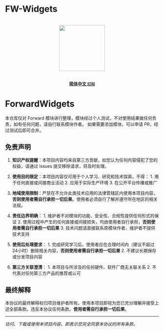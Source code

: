 # FW-Widgets
<p align="center">
  <br>
  <img width="150" src="https://github.com/pan212/FW/blob/5b2b21d983a1c0f288166e4539bc4a6c12a3fe5a/icon/icon.PNG">
  <br>
  <br>
</p>

<div align=center>
    
[**简体中文 🇨🇳**](README.md)

</div>

# ForwardWidgets

本仓库仅对 Forward 模块进行整理，模块经过个人测试，不对使用结果做任何负责，如有任何问题，请自行联系模块作者。
如果需要添加模块，可以申请 PR，经过测试后即可合并。

## 免责声明

1. **知识产权提醒**：本项目内容均来自第三方贡献，如您认为任何内容侵犯了您的权益，请通过 Issues 提交移除请求，将及时处理。

2. **使用目的限定**：本项目内容仅可用于个人学习、研究和技术探索，不得：
	   1. 用于任何直接或间接商业活动
	   2. 应用于实际生产环境
	   3. 在公开平台传播或推广

3. **地域使用限制**：严禁在不允许此类技术应用的法律管辖区内使用本项目内容，**否则使用者需自行承担一切后果**。使用者必须自行了解并遵守所在地区的相关法规。

4. **责任边界明确**：
	   1. 维护者不对模块的功能、安全性、合规性提供任何形式的保证
	   2. 使用过程中产生的任何直接或间接损失，均由使用者自行承担，**否则使用者需自行承担一切后果**
	   3. 技术问题请直接联系原模块作者，维护者不提供技术支持

5. **使用后处理要求**：
	   1. 完成研究学习后，使用者应在合理时间内（建议不超过24小时）删除相关内容，**否则使用者需自行承担一切后果**
	   2. 不建议长期保存或分发项目内容

6. **第三方关联澄清**：
	   1. 本项目与所涉及的任何硬件、软件厂商无关联关系
	   2. 不代表对任何第三方产品的推荐或认可

## 最终解释

本协议的最终解释权归项目维护者所有。使用本项目即视为您已充分理解并接受上述全部条款。违反本协议任何条款，**使用者需自行承担一切后果**。

---

*访问、下载或使用本项目内容，即表示您完全同意本协议的所有条款。*
